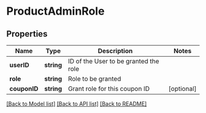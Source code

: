 # ProductAdminRole

## Properties
Name | Type | Description | Notes
------------ | ------------- | ------------- | -------------
**userID** | **string** | ID of the User to be granted the role | 
**role** | **string** | Role to be granted | 
**couponID** | **string** | Grant role for this coupon ID | [optional] 

[[Back to Model list]](../README.md#documentation-for-models) [[Back to API list]](../README.md#documentation-for-api-endpoints) [[Back to README]](../README.md)


